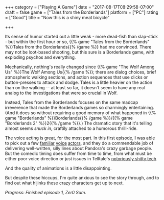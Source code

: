+++
category = ["Playing A Game"]
date = "2017-08-17T08:29:58-07:00"
draft = false
game = ["Tales from the Borderlands"]
platform = ["PC"]
rating = ["Good"]
title = "Now this is a shiny meat bicycle"

+++

Its sense of humor started out a little weak - more dead-fish than slap-stick - but within the first hour or so, {{% game "Tales from the Borderlands" %}}Tales from the Borderlands{{% /game %}} had me convinced.  There may not be loot-based shooting, but this sure is a Borderlands game, with exploding psychos and everything.

Mechanically, nothing's really changed since {{% game "The Wolf Among Us" %}}The Wolf Among Us{{% /game %}}; there are dialog choices, brief atmospheric walking sections, and action sequences that use clicks or button-presses to attack and dodge.  Tales is a little heavier on the action than on the walking -- at least so far, it doesn't seem to have any real analog to the investigations that were so crucial in Wolf.

Instead, Tales from the Borderlands focuses on the same madcap irreverence that made the Borderlands games so charmingly entertaining.  (And it does so without requiring a good memory of what happened in {{% game "Borderlands" %}}Borderlands{{% /game %}}/{{% game "Borderlands 2" %}}2{{% /game %}}.)  The dramatic story that it's telling almost seems <i>snuck in</i>, craftily attached to a humorous thrill-ride.

The voice acting is great, for the most part.  In this first episode, I was able to pick out a few <a href="http://www.imdb.com/name/nm1684869/">familiar</a> <a href="http://www.imdb.com/name/nm0911320/">voice</a> <a href="http://www.imdb.com/name/nm0636046/">actors</a>, and they do a commendable job of delivering well-written, silly lines about Pandora's crazy garbage people.  But the comedic timing does suffer from time to time, from what must be either poor voice direction or just issues in Telltale's <a href="https://www.reddit.com/r/Games/comments/6t95jp/batman_the_telltale_series_receives_22gb_of/">notoriously shitty tech</a>.

And the quality of animations is a little disappointing.

But despite these hiccups, I'm quite anxious to see the story through, and to find out what hijinks these crazy characters get up to next.

<i>Progress: Finished episode 1, Zer0 Sum.</i>

